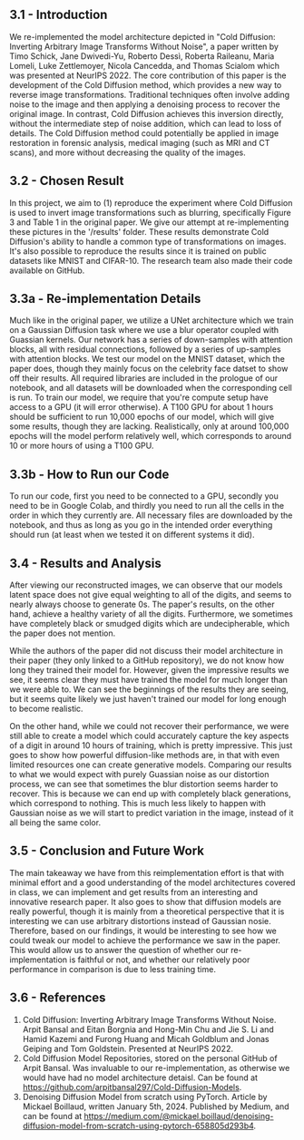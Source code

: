## 3.1 - Introduction 
We re-implemented the model architecture depicted in "Cold Diffusion: Inverting Arbitrary Image Transforms Without Noise", a paper written by Timo Schick, Jane Dwivedi-Yu, Roberto Dessì, Roberta Raileanu, Maria Lomeli, Luke
Zettlemoyer, Nicola Cancedda, and Thomas Scialom which was presented at NeurIPS 2022. The core contribution of this paper is the development of the Cold Diffusion method, which provides a new way to reverse image transformations. Traditional techniques often involve adding noise to the image and then applying a denoising process to recover the original image. In contrast, Cold Diffusion achieves this inversion directly, without the intermediate step of noise addition, which can lead to loss of details. The Cold Diffusion method could potentially be applied in image restoration in forensic analysis, medical imaging (such as MRI and CT scans), and more without decreasing the quality of the images.

## 3.2 - Chosen Result
In this project, we aim to (1) reproduce the experiment where Cold Diffusion is used to invert image transformations such as blurring, specifically Figure 3 and Table 1 in the original paper. We give our attempt at re-implementing these pictures in the '/results' folder. These results demonstrate Cold Diffusion's ability to handle a common type of transformations on images. It's also possible to reproduce the results since it is trained on public datasets like MNIST and CIFAR-10. The research team also made their code available on GitHub.

## 3.3a - Re-implementation Details
Much like in the original paper, we utilize a UNet architecture which we train on a Gaussian Diffusion task where we use a blur operator coupled with Guassian kernels. Our network has a series of down-samples with attention blocks, all with residual connections, followed by a series of up-samples with attention blocks. We test our model on the MNIST dataset, which the paper does, though they mainly focus on the celebrity face datset to show off their results. All required libraries are included in the prologue of our notebook, and all datasets will be downloaded when the corresponding cell is run. To train our model, we require that you're compute setup have access to a GPU (it will error otherwise). A T100 GPU for about 1 hours should be sufficient to run 10,000 epochs of our model, which will give some results, though they are lacking. Realistically, only at around 100,000 epochs will the model perform relatively well, which corresponds to around 10 or more hours of using a T100 GPU.

## 3.3b - How to Run our Code
To run our code, first you need to be connected to a GPU, secondly you need to be in Google Colab, and thirdly you need to run all the cells in the order in which they currently are. All necessary files are downloaded by the notebook, and thus as long as you go in the intended order everything should run (at least when we tested it on different systems it did).

## 3.4 - Results and Analysis
After viewing our reconstructed images, we can observe that our models latent space does not give equal weighting to all of the digits, and seems to nearly always choose to generate 0s. The paper's results, on the other hand, achieve a healthy variety of all the digits. Furthermore, we sometimes have completely black or smudged digits which are undecipherable, which the paper does not mention.

While the authors of the paper did not discuss their model architecture in their paper (they only linked to a GitHub repository), we do not know how long they trained their model for. However, given the impressive results we see, it seems clear they must have trained the model for much longer than we were able to. We can see the beginnings of the results they are seeing, but it seems quite likely we just haven't trained our model for long enough to become realistic.

On the other hand, while we could not recover their performance, we were still able to create a model which could accurately capture the key aspects of a digit in around 10 hours of training, which is pretty impressive. This just goes to show how powerful diffusion-like methods are, in that with even limited resources one can create generative models. Comparing our results to what we would expect with purely Guassian noise as our distortion process, we can see that sometimes the blur distortion seems harder to recover. This is because we can end up with completely black generations, which correspond to nothing. This is much less likely to happen with Gaussian noise as we will start to predict variation in the image, instead of it all being the same color.

## 3.5 - Conclusion and Future Work
The main takeaway we have from this reimplementation effort is that with minimal effort and a good understanding of the model architectures covered in class, we can implement and get results from an interesting and innovative research paper. It also goes to show that diffusion models are really powerful, though it is mainly from a theoretical perspective that it is interesting we can use arbitrary distortions instead of Gaussian nosie. Therefore, based on our findings, it would be interesting to see how we could tweak our model to achieve the performance we saw in the paper. This would allow us to answer the question of whether our re-implementation is faithful or not, and whether our relatively poor performance in comparison is due to less training time.

## 3.6 - References
1. Cold Diffusion: Inverting Arbitrary Image Transforms Without Noise. Arpit Bansal and Eitan Borgnia and Hong-Min Chu and Jie S. Li and Hamid Kazemi and Furong Huang and Micah Goldblum and Jonas Geiping and Tom Goldstein. Presented at NeurIPS 2022.
2. Cold Diffusion Model Repositories, stored on the personal GitHub of Arpit Bansal. Was invaluable to our re-implementation, as otherwise we would have had no model architecture detaisl. Can be found at https://github.com/arpitbansal297/Cold-Diffusion-Models.
3. Denoising Diffusion Model from scratch using PyTorch. Article by Mickael Boillaud, written January 5th, 2024. Published by Medium, and can be found at https://medium.com/@mickael.boillaud/denoising-diffusion-model-from-scratch-using-pytorch-658805d293b4.